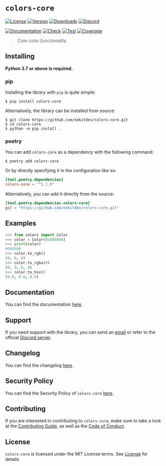 # `colors-core`

[![License][License Badge]][License]
[![Version][Version Badge]][Package]
[![Downloads][Downloads Badge]][Package]
[![Discord][Discord Badge]][Discord]

[![Documentation][Documentation Badge]][Documentation]
[![Check][Check Badge]][Actions]
[![Test][Test Badge]][Actions]
[![Coverage][Coverage Badge]][Coverage]

> *Core color functionality.*

## Installing

**Python 3.7 or above is required.**

### pip

Installing the library with `pip` is quite simple:

```console
$ pip install colors-core
```

Alternatively, the library can be installed from source:

```console
$ git clone https://github.com/nekitdev/colors-core.git
$ cd colors-core
$ python -m pip install .
```

### poetry

You can add `colors-core` as a dependency with the following command:

```console
$ poetry add colors-core
```

Or by directly specifying it in the configuration like so:

```toml
[tool.poetry.dependencies]
colors-core = "^1.1.0"
```

Alternatively, you can add it directly from the source:

```toml
[tool.poetry.dependencies.colors-core]
git = "https://github.com/nekitdev/colors-core.git"
```

## Examples

```python
>>> from colors import Color
>>> color = Color(0x000000)
>>> print(color)
#000000
>>> color.to_rgb()
(0, 0, 0)
>>> color.to_rgba(0)
(0, 0, 0, 0)
>>> color.to_hsv()
(0.0, 0.0, 0.0)
```

## Documentation

You can find the documentation [here][Documentation].

## Support

If you need support with the library, you can send an [email][Email]
or refer to the official [Discord server][Discord].

## Changelog

You can find the changelog [here][Changelog].

## Security Policy

You can find the Security Policy of `colors-core` [here][Security].

## Contributing

If you are interested in contributing to `colors-core`, make sure to take a look at the
[Contributing Guide][Contributing Guide], as well as the [Code of Conduct][Code of Conduct].

## License

`colors-core` is licensed under the MIT License terms. See [License][License] for details.

[Email]: mailto:support@nekit.dev

[Discord]: https://nekit.dev/chat

[Actions]: https://github.com/nekitdev/colors-core/actions

[Changelog]: https://github.com/nekitdev/colors-core/blob/main/CHANGELOG.md
[Code of Conduct]: https://github.com/nekitdev/colors-core/blob/main/CODE_OF_CONDUCT.md
[Contributing Guide]: https://github.com/nekitdev/colors-core/blob/main/CONTRIBUTING.md
[Security]: https://github.com/nekitdev/colors-core/blob/main/SECURITY.md

[License]: https://github.com/nekitdev/colors-core/blob/main/LICENSE

[Package]: https://pypi.org/project/colors-core
[Coverage]: https://codecov.io/gh/nekitdev/colors-core
[Documentation]: https://nekitdev.github.io/colors-core

[Discord Badge]: https://img.shields.io/discord/728012506899021874
[License Badge]: https://img.shields.io/pypi/l/colors-core
[Version Badge]: https://img.shields.io/pypi/v/colors-core
[Downloads Badge]: https://img.shields.io/pypi/dm/colors-core

[Documentation Badge]: https://github.com/nekitdev/colors-core/workflows/docs/badge.svg
[Check Badge]: https://github.com/nekitdev/colors-core/workflows/check/badge.svg
[Test Badge]: https://github.com/nekitdev/colors-core/workflows/test/badge.svg
[Coverage Badge]: https://codecov.io/gh/nekitdev/colors-core/branch/main/graph/badge.svg
